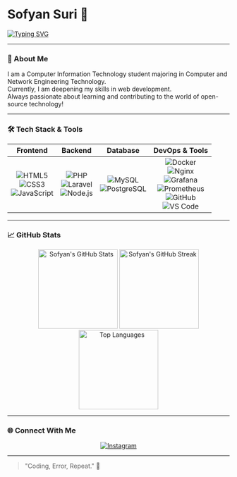 # Sofyan Suri 👋

[![Typing SVG](https://readme-typing-svg.herokuapp.com?color=00F7FF&center=true&vCenter=true&lines=Welcome+to+my+GitHub!;Web+Development+Enthusiast;Open+Source+Contributor;Always+Learning+New+Things)](https://git.io/typing-svg)

---

### 🚀 About Me
I am a Computer Information Technology student majoring in Computer and Network Engineering Technology.  
Currently, I am deepening my skills in web development.  
Always passionate about learning and contributing to the world of open-source technology!

---

### 🛠️ Tech Stack & Tools

<div align="center">

| Frontend | Backend | Database | DevOps & Tools |
|:--------:|:-------:|:--------:|:--------------:|
| ![HTML5](https://img.shields.io/badge/HTML5-E34F26?logo=html5&logoColor=white) <br> ![CSS3](https://img.shields.io/badge/CSS3-1572B6?logo=css3&logoColor=white) <br> ![JavaScript](https://img.shields.io/badge/JavaScript-F7DF1E?logo=javascript&logoColor=black) | ![PHP](https://img.shields.io/badge/PHP-777BB4?logo=php&logoColor=white) <br> ![Laravel](https://img.shields.io/badge/Laravel-FF2D20?logo=laravel&logoColor=white) <br> ![Node.js](https://img.shields.io/badge/Node.js-339933?logo=nodedotjs&logoColor=white) | ![MySQL](https://img.shields.io/badge/MySQL-4479A1?logo=mysql&logoColor=white) <br> ![PostgreSQL](https://img.shields.io/badge/PostgreSQL-4169E1?logo=postgresql&logoColor=white) | ![Docker](https://img.shields.io/badge/Docker-2496ED?logo=docker&logoColor=white) <br> ![Nginx](https://img.shields.io/badge/Nginx-009639?logo=nginx&logoColor=white) <br> ![Grafana](https://img.shields.io/badge/Grafana-F46800?logo=grafana&logoColor=white) <br> ![Prometheus](https://img.shields.io/badge/Prometheus-E6522C?logo=prometheus&logoColor=white) <br> ![GitHub](https://img.shields.io/badge/GitHub-181717?logo=github&logoColor=white) <br> ![VS Code](https://img.shields.io/badge/VS_Code-007ACC?logo=visualstudiocode&logoColor=white) |

</div>

---

### 📈 GitHub Stats

<div align="center">

<img src="https://github-readme-stats.vercel.app/api?username=SofyanSuri&show_icons=true&theme=tokyonight" height="180px" alt="Sofyan's GitHub Stats" />
<img src="https://github-readme-streak-stats.herokuapp.com/?user=SofyanSuri&theme=tokyonight" height="180px" alt="Sofyan's GitHub Streak" />
<br/>
<img src="https://github-readme-stats.vercel.app/api/top-langs/?username=SofyanSuri&layout=compact&theme=tokyonight" height="180px" alt="Top Languages" />

</div>

---

### 🌐 Connect With Me

<div align="center">

[![Instagram](https://img.shields.io/badge/Instagram-E4405F?logo=instagram&logoColor=white)](https://instagram.com/sfnsrr)

</div>

---

> "Coding, Error, Repeat." 🚀

